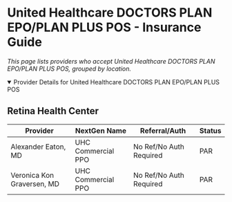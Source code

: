 # United Healthcare DOCTORS PLAN EPO/PLAN PLUS POS - Insurance Guide

*This page lists providers who accept United Healthcare DOCTORS PLAN EPO/PLAN PLUS POS, grouped by location.*

<details open><summary>Provider Details for United Healthcare DOCTORS PLAN EPO/PLAN PLUS POS</summary>

## Retina Health Center

| Provider | NextGen Name | Referral/Auth | Status |
|----------|-------------|--------------|--------|
| Alexander Eaton, MD | UHC Commercial PPO | No Ref/No Auth Required | PAR |
| Veronica Kon Graversen, MD | UHC Commercial PPO | No Ref/No Auth Required | PAR |

</details>

